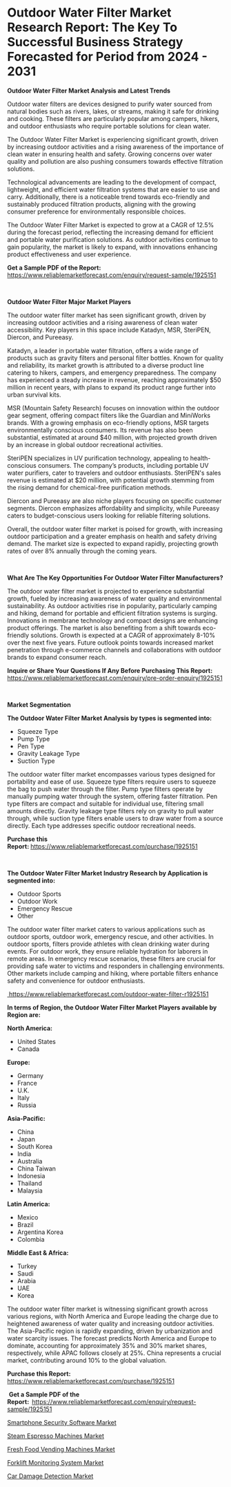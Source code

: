 <p><h1>Outdoor Water Filter Market Research Report: The Key To Successful Business Strategy Forecasted for Period from 2024 - 2031</h1></p><p><strong>Outdoor Water Filter Market Analysis and Latest Trends</strong></p>
<p><p>Outdoor water filters are devices designed to purify water sourced from natural bodies such as rivers, lakes, or streams, making it safe for drinking and cooking. These filters are particularly popular among campers, hikers, and outdoor enthusiasts who require portable solutions for clean water. </p><p>The Outdoor Water Filter Market is experiencing significant growth, driven by increasing outdoor activities and a rising awareness of the importance of clean water in ensuring health and safety. Growing concerns over water quality and pollution are also pushing consumers towards effective filtration solutions. </p><p>Technological advancements are leading to the development of compact, lightweight, and efficient water filtration systems that are easier to use and carry. Additionally, there is a noticeable trend towards eco-friendly and sustainably produced filtration products, aligning with the growing consumer preference for environmentally responsible choices.</p><p>The Outdoor Water Filter Market is expected to grow at a CAGR of 12.5% during the forecast period, reflecting the increasing demand for efficient and portable water purification solutions. As outdoor activities continue to gain popularity, the market is likely to expand, with innovations enhancing product effectiveness and user experience.</p></p>
<p><strong>Get a Sample PDF of the Report:&nbsp;</strong> <a href="https://www.reliablemarketforecast.com/enquiry/request-sample/1925151?utm_campaign=1140&utm_medium=2&utm_source=Github&utm_content=ia&utm_term=24102024&utm_id=outdoor-water-filter">https://www.reliablemarketforecast.com/enquiry/request-sample/1925151</a></p>
<p>&nbsp;</p>
<p><strong>Outdoor Water Filter Major Market Players</strong></p>
<p><p>The outdoor water filter market has seen significant growth, driven by increasing outdoor activities and a rising awareness of clean water accessibility. Key players in this space include Katadyn, MSR, SteriPEN, Diercon, and Pureeasy.</p><p>Katadyn, a leader in portable water filtration, offers a wide range of products such as gravity filters and personal filter bottles. Known for quality and reliability, its market growth is attributed to a diverse product line catering to hikers, campers, and emergency preparedness. The company has experienced a steady increase in revenue, reaching approximately $50 million in recent years, with plans to expand its product range further into urban survival kits.</p><p>MSR (Mountain Safety Research) focuses on innovation within the outdoor gear segment, offering compact filters like the Guardian and MiniWorks brands. With a growing emphasis on eco-friendly options, MSR targets environmentally conscious consumers. Its revenue has also been substantial, estimated at around $40 million, with projected growth driven by an increase in global outdoor recreational activities.</p><p>SteriPEN specializes in UV purification technology, appealing to health-conscious consumers. The company’s products, including portable UV water purifiers, cater to travelers and outdoor enthusiasts. SteriPEN's sales revenue is estimated at $20 million, with potential growth stemming from the rising demand for chemical-free purification methods.</p><p>Diercon and Pureeasy are also niche players focusing on specific customer segments. Diercon emphasizes affordability and simplicity, while Pureeasy caters to budget-conscious users looking for reliable filtering solutions.</p><p>Overall, the outdoor water filter market is poised for growth, with increasing outdoor participation and a greater emphasis on health and safety driving demand. The market size is expected to expand rapidly, projecting growth rates of over 8% annually through the coming years.</p></p>
<p>&nbsp;</p>
<p><strong>What Are The Key Opportunities For Outdoor Water Filter Manufacturers?</strong></p>
<p><p>The outdoor water filter market is projected to experience substantial growth, fueled by increasing awareness of water quality and environmental sustainability. As outdoor activities rise in popularity, particularly camping and hiking, demand for portable and efficient filtration systems is surging. Innovations in membrane technology and compact designs are enhancing product offerings. The market is also benefiting from a shift towards eco-friendly solutions. Growth is expected at a CAGR of approximately 8-10% over the next five years. Future outlook points towards increased market penetration through e-commerce channels and collaborations with outdoor brands to expand consumer reach.</p></p>
<p><strong>Inquire or Share Your Questions If Any Before Purchasing This Report:</strong> <a href="https://www.reliablemarketforecast.com/enquiry/pre-order-enquiry/1925151?utm_campaign=1140&utm_medium=2&utm_source=Github&utm_content=ia&utm_term=24102024&utm_id=outdoor-water-filter">https://www.reliablemarketforecast.com/enquiry/pre-order-enquiry/1925151</a></p>
<p>&nbsp;</p>
<p><strong>Market Segmentation</strong></p>
<p><strong>The Outdoor Water Filter Market Analysis by types is segmented into:</strong></p>
<p><ul><li>Squeeze Type</li><li>Pump Type</li><li>Pen Type</li><li>Gravity Leakage Type</li><li>Suction Type</li></ul></p>
<p><p>The outdoor water filter market encompasses various types designed for portability and ease of use. Squeeze type filters require users to squeeze the bag to push water through the filter. Pump type filters operate by manually pumping water through the system, offering faster filtration. Pen type filters are compact and suitable for individual use, filtering small amounts directly. Gravity leakage type filters rely on gravity to pull water through, while suction type filters enable users to draw water from a source directly. Each type addresses specific outdoor recreational needs.</p></p>
<p><strong>Purchase this Report:&nbsp;</strong><a href="https://www.reliablemarketforecast.com/purchase/1925151?utm_campaign=1140&utm_medium=2&utm_source=Github&utm_content=ia&utm_term=24102024&utm_id=outdoor-water-filter">https://www.reliablemarketforecast.com/purchase/1925151</a></p>
<p>&nbsp;</p>
<p><strong>The Outdoor Water Filter Market Industry Research by Application is segmented into:</strong></p>
<p><ul><li>Outdoor Sports</li><li>Outdoor Work</li><li>Emergency Rescue</li><li>Other</li></ul></p>
<p><p>The outdoor water filter market caters to various applications such as outdoor sports, outdoor work, emergency rescue, and other activities. In outdoor sports, filters provide athletes with clean drinking water during events. For outdoor work, they ensure reliable hydration for laborers in remote areas. In emergency rescue scenarios, these filters are crucial for providing safe water to victims and responders in challenging environments. Other markets include camping and hiking, where portable filters enhance safety and convenience for outdoor enthusiasts.</p></p>
<p><a href="https://www.reliablemarketforecast.com/outdoor-water-filter-r1925151?utm_campaign=1140&utm_medium=2&utm_source=Github&utm_content=ia&utm_term=24102024&utm_id=outdoor-water-filter">&nbsp;https://www.reliablemarketforecast.com/outdoor-water-filter-r1925151</a></p>
<p><strong>In terms of Region, the Outdoor Water Filter Market Players available by Region are:</strong></p>
<p>
    <p> <strong> North America: </strong>
        <ul>
            <li>United States</li>
            <li>Canada</li>
        </ul>
        </p> 
    <p> <strong> Europe: </strong>
        <ul>
            <li>Germany</li>
            <li>France</li>
            <li>U.K.</li>
            <li>Italy</li>
            <li>Russia</li>
        </ul>
        </p> 
    <p> <strong> Asia-Pacific: </strong>
        <ul>
            <li>China</li>
            <li>Japan</li>
            <li>South Korea</li>
            <li>India</li>
            <li>Australia</li>
            <li>China Taiwan</li>
            <li>Indonesia</li>
            <li>Thailand</li>
            <li>Malaysia</li>
        </ul>
        </p> 
    <p> <strong> Latin America: </strong>
        <ul>
            <li>Mexico</li>
            <li>Brazil</li>
            <li>Argentina Korea</li>
            <li>Colombia</li>
        </ul>
        </p> 
    <p> <strong> Middle East & Africa: </strong>
        <ul>
            <li>Turkey</li>
            <li>Saudi</li>
            <li>Arabia</li>
            <li>UAE</li>
            <li>Korea</li>
        </ul>
    </p>
    </p>
<p><p>The outdoor water filter market is witnessing significant growth across various regions, with North America and Europe leading the charge due to heightened awareness of water quality and increasing outdoor activities. The Asia-Pacific region is rapidly expanding, driven by urbanization and water scarcity issues. The forecast predicts North America and Europe to dominate, accounting for approximately 35% and 30% market shares, respectively, while APAC follows closely at 25%. China represents a crucial market, contributing around 10% to the global valuation.</p></p>
<p><strong>Purchase this Report: </strong><a href="https://www.reliablemarketforecast.com/purchase/1925151?utm_campaign=1140&utm_medium=2&utm_source=Github&utm_content=ia&utm_term=24102024&utm_id=outdoor-water-filter">https://www.reliablemarketforecast.com/purchase/1925151</a></p>
<p>&nbsp;<strong>Get a Sample PDF of the Report:&nbsp;&nbsp;</strong><a href="https://www.reliablemarketforecast.com/enquiry/request-sample/1925151?utm_campaign=1140&utm_medium=2&utm_source=Github&utm_content=ia&utm_term=24102024&utm_id=outdoor-water-filter">https://www.reliablemarketforecast.com/enquiry/request-sample/1925151</a></p>
<p><strong></strong></p>
<p><p><a href="https://github.com/b9uxfeyen/Market-Research-Report-List-1/blob/main/smartphone-security-software-market.md?utm_campaign=1140&utm_medium=2&utm_source=Github&utm_content=ia&utm_term=24102024&utm_id=outdoor-water-filter">Smartphone Security Software Market</a></p><p><a href="https://issuu.com/reportprime-2/docs/steam-espresso-machines-market-size_c97e7396a80bfd?utm_campaign=1140&utm_medium=2&utm_source=Github&utm_content=ia&utm_term=24102024&utm_id=outdoor-water-filter">Steam Espresso Machines Market</a></p><p><a href="https://issuu.com/reportprime-2/docs/fresh-food-vending-machines-market-_717fd0310db7c5?utm_campaign=1140&utm_medium=2&utm_source=Github&utm_content=ia&utm_term=24102024&utm_id=outdoor-water-filter">Fresh Food Vending Machines Market</a></p><p><a href="https://www.linkedin.com/pulse/forklift-monitoring-system-landscape-product-spectrum-market-mgjae?utm_campaign=1140&utm_medium=2&utm_source=Github&utm_content=ia&utm_term=24102024&utm_id=outdoor-water-filter">Forklift Monitoring System Market</a></p><p><a href="https://www.linkedin.com/pulse/car-damage-detection-mosaic-piecing-together-global-market-dynamics-mpqqe?utm_campaign=1140&utm_medium=2&utm_source=Github&utm_content=ia&utm_term=24102024&utm_id=outdoor-water-filter">Car Damage Detection Market</a></p></p>
